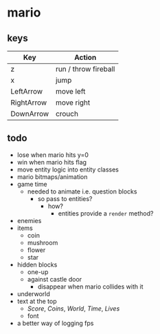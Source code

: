 # mario

## keys

| Key        | Action               |
| ---------- | -------------------- |
| z          | run / throw fireball |
| x          | jump                 |
| LeftArrow  | move left            |
| RightArrow | move right           |
| DownArrow  | crouch               |

## todo

- lose when mario hits y=0
- win when mario hits flag
- move entity logic into entity classes
- mario bitmaps/animation
- game time
  - needed to animate i.e. question blocks
    - so pass to entities?
      - how?
        - entities provide a `render` method?
- enemies
- items
  - coin
  - mushroom
  - flower
  - star
- hidden blocks
  - one-up
  - against castle door
    - disappear when mario collides with it
- underworld
- text at the top
  - _Score_, _Coins_, _World_, _Time_, _Lives_
  - font
- a better way of logging fps
